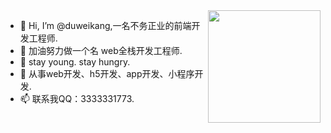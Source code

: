 <img align='right' src='https://cdn.jsdelivr.net/gh/RimoChan/rimochan-cookbook/外/00.webp' width='180px'>

- 👋 Hi, I’m @duweikang,一名不务正业的前端开发工程师.
- 👀 加油努力做一个名 web全栈开发工程师.
- 🌱 stay young. stay hungry.
- 💞️ 从事web开发、h5开发、app开发、小程序开发.
- 📫 联系我QQ：3333331773.

<!---
duweikang/duweikang is a ✨ special ✨ repository because its `README.md` (this file) appears on your GitHub profile.
You can click the Preview link to take a look at your changes.
--->
